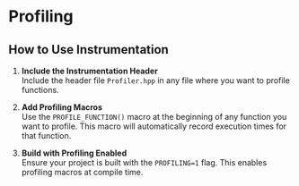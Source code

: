 # Profiling

## How to Use Instrumentation

1. **Include the Instrumentation Header**  
   Include the header file `Profiler.hpp` in any file where you want to profile functions.

2. **Add Profiling Macros**  
   Use the `PROFILE_FUNCTION()` macro at the beginning of any function you want to profile. This macro will automatically record execution times for that function.

3. **Build with Profiling Enabled**  
   Ensure your project is built with the `PROFILING=1` flag. This enables profiling macros at compile time.

